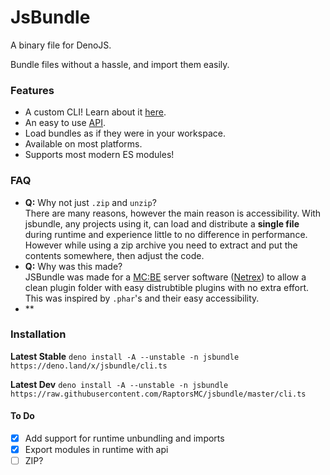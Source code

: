 # JsBundle
A binary file for DenoJS.

Bundle files without a hassle, and import them easily.

### Features
 - A custom CLI! Learn about it [here](/docs/cli.md).
 - An easy to use [API](/docs/api.md).
 - Load bundles as if they were in your workspace.
 - Available on most platforms.
 - Supports most modern ES modules!

### FAQ
 - **Q:** Why not just `.zip` and `unzip`? <br /> 
     There are many reasons, however the main reason is accessibility. With jsbundle, any projects using it, can load and distribute a **single file** during runtime and experience little to no difference in performance. However while using a zip archive you need to extract and put the contents somewhere, then adjust the code.
 - **Q:** Why was this made?<br /> 
     JSBundle was made for a [MC:BE]() server software ([Netrex]()) to allow a clean plugin folder with easy distrubtible plugins with no extra effort. This was inspired by `.phar`'s and their easy accessibility.
- ** 
     

### Installation
**Latest Stable** `deno install -A --unstable -n jsbundle https://deno.land/x/jsbundle/cli.ts`

**Latest Dev** `deno install -A --unstable -n jsbundle https://raw.githubusercontent.com/RaptorsMC/jsbundle/master/cli.ts`

#### To Do
- [x] Add support for runtime unbundling and imports
- [x] Export modules in runtime with api
- [ ] ZIP?